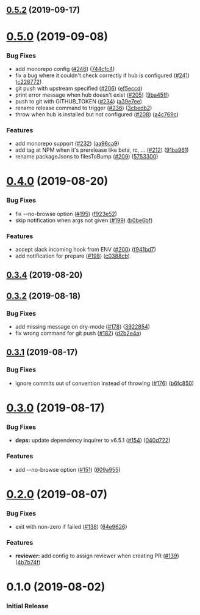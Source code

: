 ## [0.5.2](https://github.com/algolia/shipjs/compare/v0.5.1...v0.5.2) (2019-09-17)



# [0.5.0](https://github.com/algolia/shipjs/compare/v0.4.0...v0.5.0) (2019-09-08)


### Bug Fixes

* add monorepo config ([#246](https://github.com/algolia/shipjs/issues/246)) ([744cfc4](https://github.com/algolia/shipjs/commit/744cfc4))
* fix a bug where it couldn't check correctly if hub is configured ([#241](https://github.com/algolia/shipjs/issues/241)) ([c228772](https://github.com/algolia/shipjs/commit/c228772))
* git push with upstream specified ([#206](https://github.com/algolia/shipjs/issues/206)) ([ef5eccd](https://github.com/algolia/shipjs/commit/ef5eccd))
* print error message when hub doesn't exist ([#205](https://github.com/algolia/shipjs/issues/205)) ([9ba45ff](https://github.com/algolia/shipjs/commit/9ba45ff))
* push to git with GITHUB_TOKEN ([#234](https://github.com/algolia/shipjs/issues/234)) ([a39e7ee](https://github.com/algolia/shipjs/commit/a39e7ee))
* rename release command to trigger ([#236](https://github.com/algolia/shipjs/issues/236)) ([3cbedb2](https://github.com/algolia/shipjs/commit/3cbedb2))
* throw when hub is installed but not configured ([#208](https://github.com/algolia/shipjs/issues/208)) ([a4c769c](https://github.com/algolia/shipjs/commit/a4c769c))


### Features

* add monorepo support ([#232](https://github.com/algolia/shipjs/issues/232)) ([aa96ca9](https://github.com/algolia/shipjs/commit/aa96ca9))
* add tag at NPM when it's prerelease like beta, rc, ... ([#212](https://github.com/algolia/shipjs/issues/212)) ([91ba961](https://github.com/algolia/shipjs/commit/91ba961))
* rename packageJsons to filesToBump ([#209](https://github.com/algolia/shipjs/issues/209)) ([5753300](https://github.com/algolia/shipjs/commit/5753300))



# [0.4.0](https://github.com/algolia/shipjs/compare/v0.3.4...v0.4.0) (2019-08-20)


### Bug Fixes

* fix --no-browse option ([#195](https://github.com/algolia/shipjs/issues/195)) ([f923e52](https://github.com/algolia/shipjs/commit/f923e52))
* skip notification when args not given ([#199](https://github.com/algolia/shipjs/issues/199)) ([b0be6bf](https://github.com/algolia/shipjs/commit/b0be6bf))


### Features

* accept slack incoming hook from ENV ([#200](https://github.com/algolia/shipjs/issues/200)) ([f941bd7](https://github.com/algolia/shipjs/commit/f941bd7))
* add notification for prepare ([#198](https://github.com/algolia/shipjs/issues/198)) ([c0388cb](https://github.com/algolia/shipjs/commit/c0388cb))



## [0.3.4](https://github.com/algolia/shipjs/compare/v0.3.3...v0.3.4) (2019-08-20)



## [0.3.2](https://github.com/algolia/shipjs/compare/v0.3.1...v0.3.2) (2019-08-18)


### Bug Fixes

* add missing message on dry-mode ([#178](https://github.com/algolia/shipjs/issues/178)) ([3922854](https://github.com/algolia/shipjs/commit/3922854))
* fix wrong command for git push ([#182](https://github.com/algolia/shipjs/issues/182)) ([d2b2e4a](https://github.com/algolia/shipjs/commit/d2b2e4a))



## [0.3.1](https://github.com/algolia/shipjs/compare/v0.3.0...v0.3.1) (2019-08-17)


### Bug Fixes

* ignore commits out of convention instead of throwing ([#176](https://github.com/algolia/shipjs/issues/176)) ([b6fc850](https://github.com/algolia/shipjs/commit/b6fc850))



# [0.3.0](https://github.com/algolia/shipjs/compare/v0.2.0...v0.3.0) (2019-08-17)


### Bug Fixes

* **deps:** update dependency inquirer to v6.5.1 ([#154](https://github.com/algolia/shipjs/issues/154)) ([040d722](https://github.com/algolia/shipjs/commit/040d722))


### Features

* add --no-browse option ([#151](https://github.com/algolia/shipjs/issues/151)) ([609a955](https://github.com/algolia/shipjs/commit/609a955))



# [0.2.0](https://github.com/algolia/shipjs/compare/v0.1.1...v0.2.0) (2019-08-07)


### Bug Fixes

* exit with non-zero if failed ([#138](https://github.com/algolia/shipjs/issues/138)) ([64e9626](https://github.com/algolia/shipjs/commit/64e9626))


### Features

* **reviewer:** add config to assign reviewer when creating PR ([#139](https://github.com/algolia/shipjs/issues/139)) ([4b7b74f](https://github.com/algolia/shipjs/commit/4b7b74f))


# 0.1.0 (2019-08-02)

### Initial Release
